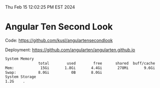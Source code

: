 Thu Feb 15 12:02:25 PM EST 2024

# Angular Ten Second Look

Code: https://github.com/kusl/angulartensecondlook

Deployment: https://github.com/angularten/angularten.github.io

```bash
System Memory
               total        used        free      shared  buff/cache   available
Mem:            15Gi       1.8Gi       4.4Gi       278Mi       9.6Gi        13Gi
Swap:          8.0Gi          0B       8.0Gi
System Storage
1.2G	.
```
